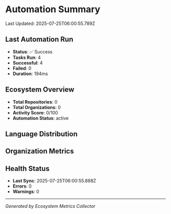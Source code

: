 # Automation Summary

Last Updated: 2025-07-25T06:00:55.789Z

## Last Automation Run

- **Status**: ✅ Success
- **Tasks Run**: 4
- **Successful**: 4
- **Failed**: 0
- **Duration**: 194ms


## Ecosystem Overview

- **Total Repositories**: 0
- **Total Organizations**: 0
- **Activity Score**: 0/100
- **Automation Status**: active

## Language Distribution



## Organization Metrics



## Health Status

- **Last Sync**: 2025-07-25T06:00:55.888Z
- **Errors**: 0
- **Warnings**: 0





---
*Generated by Ecosystem Metrics Collector*
